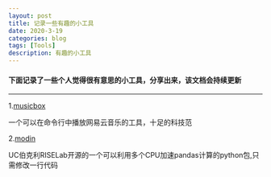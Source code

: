 ```yaml
---
layout: post
title: 记录一些有趣的小工具
date: 2020-3-19
categories: blog
tags: [Tools]
description: 有趣的小工具
---
```


#### 下面记录了一些个人觉得很有意思的小工具，分享出来，该文档会持续更新

---

1.[musicbox](https://github.com/darknessomi/musicbox)

一个可以在命令行中播放网易云音乐的工具，十足的科技范

2.[modin](https://github.com/modin-project/modin)

UC伯克利RISELab开源的一个可以利用多个CPU加速pandas计算的python包,只需修改一行代码
